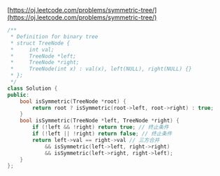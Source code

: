 [https://oj.leetcode.com/problems/symmetric-tree/](https://oj.leetcode.com/problems/symmetric-tree/)
``` cpp
/**
 * Definition for binary tree
 * struct TreeNode {
 *     int val;
 *     TreeNode *left;
 *     TreeNode *right;
 *     TreeNode(int x) : val(x), left(NULL), right(NULL) {}
 * };
 */
class Solution {
public:
    bool isSymmetric(TreeNode *root) {
		return root ? isSymmetric(root->left, root->right) : true;
	}
	bool isSymmetric(TreeNode *left, TreeNode *right) {
		if (!left && !right) return true; // 终止条件
		if (!left || !right) return false; // 终止条件
		return left->val == right->val // 三方合并
			&& isSymmetric(left->left, right->right)
			&& isSymmetric(left->right, right->left);
	}
};
```
